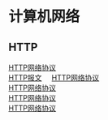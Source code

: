 # 计算机网络
## HTTP  
[HTTP网络协议]()    
[HTTP报文]()      
[HTTP网络协议]()    
[HTTP网络协议]()    
[HTTP网络协议]()    
[HTTP网络协议]()    
